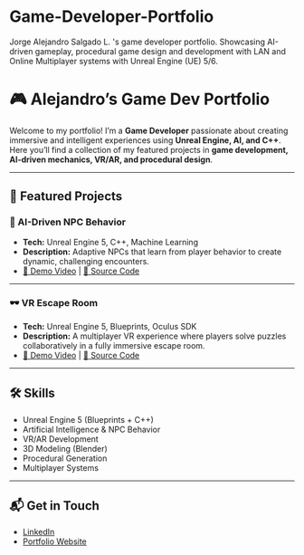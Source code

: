 # Game-Developer-Portfolio
Jorge Alejandro Salgado L. 's game developer portfolio. Showcasing AI-driven gameplay, procedural game design and development with LAN and Online Multiplayer systems with Unreal Engine (UE) 5/6.  
# 🎮 Alejandro’s Game Dev Portfolio

Welcome to my portfolio! I’m a **Game Developer** passionate about creating immersive and intelligent experiences using **Unreal Engine, AI, and C++**.  
Here you’ll find a collection of my featured projects in **game development, AI-driven mechanics, VR/AR, and procedural design**.

---

## 🚀 Featured Projects

### 🧠 AI-Driven NPC Behavior
- **Tech:** Unreal Engine 5, C++, Machine Learning
- **Description:** Adaptive NPCs that learn from player behavior to create dynamic, challenging encounters.
- [🎥 Demo Video](https://youtu.be/yourdemo) | [📂 Source Code](projects/ai-npc-behavior)

---

### 🕶️ VR Escape Room
- **Tech:** Unreal Engine 5, Blueprints, Oculus SDK
- **Description:** A multiplayer VR experience where players solve puzzles collaboratively in a fully immersive escape room.
- [🎥 Demo Video](https://youtu.be/yourdemo) | [📂 Source Code](projects/vr-escape-room)

---

## 🛠️ Skills
- Unreal Engine 5 (Blueprints + C++)
- Artificial Intelligence & NPC Behavior
- VR/AR Development
- 3D Modeling (Blender)
- Procedural Generation
- Multiplayer Systems

---

## 📬 Get in Touch
- [LinkedIn](https://www.linkedin.com/in/jalsalgado/)
- [Portfolio Website]([https://your-portfolio-link](https://unreal-maestro.preview.emergentagent.com/))

